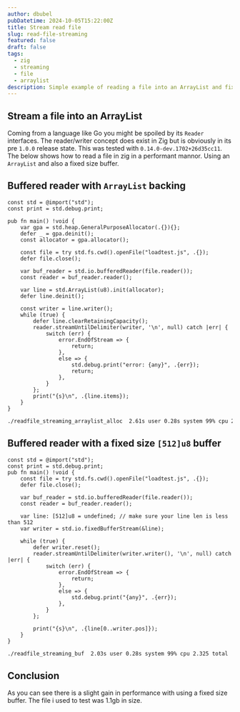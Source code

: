 ```yaml
---
author: dbubel
pubDatetime: 2024-10-05T15:22:00Z
title: Stream read file
slug: read-file-streaming
featured: false
draft: false
tags:
  - zig
  - streaming
  - file
  - arraylist
description: Simple example of reading a file into an ArrayList and fixed size buffer using Zig
---
```


## Stream a file into an ArrayList

Coming from a language like Go you might be spoiled by its `Reader` interfaces. The reader/writer concept does exist in Zig but is obviously in its pre `1.0.0` release state. This was tested with `0.14.0-dev.1702+26d35cc11`. The below shows how to read a file in zig in a performant mannor. Using an `ArrayList` and also a fixed size buffer.

## Buffered reader with `ArrayList` backing

```zig
const std = @import("std");
const print = std.debug.print;

pub fn main() !void {
    var gpa = std.heap.GeneralPurposeAllocator(.{}){};
    defer _ = gpa.deinit();
    const allocator = gpa.allocator();

    const file = try std.fs.cwd().openFile("loadtest.js", .{});
    defer file.close();

    var buf_reader = std.io.bufferedReader(file.reader());
    const reader = buf_reader.reader();

    var line = std.ArrayList(u8).init(allocator);
    defer line.deinit();

    const writer = line.writer();
    while (true) {
        defer line.clearRetainingCapacity();
        reader.streamUntilDelimiter(writer, '\n', null) catch |err| {
            switch (err) {
                error.EndOfStream => {
                    return;
                },
                else => {
                    std.debug.print("error: {any}", .{err});
                    return;
                },
            }
        };
        print("{s}\n", .{line.items});
    }
}
```

```bash
./readfile_streaming_arraylist_alloc  2.61s user 0.28s system 99% cpu 2.891 total
```

## Buffered reader with a fixed size `[512]u8` buffer

```zig
const std = @import("std");
const print = std.debug.print;
pub fn main() !void {
    const file = try std.fs.cwd().openFile("loadtest.js", .{});
    defer file.close();

    var buf_reader = std.io.bufferedReader(file.reader());
    const reader = buf_reader.reader();

    var line: [512]u8 = undefined; // make sure your line len is less than 512
    var writer = std.io.fixedBufferStream(&line);

    while (true) {
        defer writer.reset();
        reader.streamUntilDelimiter(writer.writer(), '\n', null) catch |err| {
            switch (err) {
                error.EndOfStream => {
                    return;
                },
                else => {
                    std.debug.print("{any}", .{err});
                },
            }
        };

        print("{s}\n", .{line[0..writer.pos]});
    }
}

```

```bash
./readfile_streaming_buf  2.03s user 0.28s system 99% cpu 2.325 total
```

## Conclusion

As you can see there is a slight gain in performance with using a fixed size buffer. The file i used to test was 1.1gb in size. 
